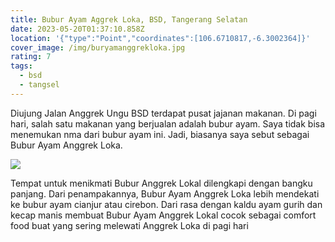 ```yaml
---
title: Bubur Ayam Aggrek Loka, BSD, Tangerang Selatan
date: 2023-05-20T01:37:10.858Z
location: '{"type":"Point","coordinates":[106.6710817,-6.3002364]}'
cover_image: /img/buryamanggrekloka.jpg
rating: 7
tags:
  - bsd
  - tangsel
---
```

Diujung Jalan Anggrek Ungu BSD terdapat pusat jajanan makanan. Di pagi hari, salah satu makanan yang berjualan adalah bubur ayam. Saya tidak bisa menemukan nma dari bubur ayam ini. Jadi, biasanya saya sebut sebagai Bubur Ayam Anggrek Loka.

![](/img/buryamanggrekloka2.jpg)

Tempat untuk menikmati Bubur Anggrek Lokal dilengkapi dengan bangku panjang. Dari penampakannya, Bubur Ayam Anggrek Loka lebih mendekati ke bubur ayam cianjur atau cirebon. Dari rasa dengan kaldu ayam gurih dan kecap manis membuat Bubur Ayam Anggrek Lokal cocok sebagai comfort food buat yang sering melewati Anggrek Loka di pagi hari